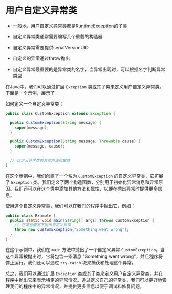# 用户自定义异常类

- 一般地，用户自定义异常类都是RuntimeException的子类

- 自定义异常类通常需要编写几个重载的构造器

- 自定义异常需要提供serialVersionUID

- 自定义的异常通过throw抛出

- 自定义异常最重要的是异常类的名字，当异常出现时，可以根据名字判断异常类型

在Java中，我们可以通过扩展 `Exception` 类或其子类来定义用户自定义异常类。下面是一个示例，展示了

如何定义一个自定义异常类：

```java
public class CustomException extends Exception {

  public CustomException(String message) {
    super(message);
  }

  public CustomException(String message, Throwable cause) {
    super(message, cause);
  }
  
  // 自定义异常类的其他方法和属性
}
```

在这个示例中，我们创建了一个名为 `CustomException` 的自定义异常类，它扩展了 `Exception` 类。我们定义了两个构造函数，分别用于初始化异常消息和异常原因。我们还可以在这个类中添加其他方法和属性，以便在抛出异常时提供更多信息。

使用这个自定义异常类，我们可以在我们的程序中抛出它，例如：

```java
public class Example {
  public static void main(String[] args) throws CustomException {
    // 在某些情况下抛出自定义异常
    throw new CustomException("Something went wrong");
  }
}
```

在这个示例中，我们在 `main` 方法中抛出了一个自定义异常 `CustomException`。当这个异常被抛出时，它将包含一条消息 "Something went wrong"，并且程序将停止运行。我们还可以通过 `try-catch` 块来捕获和处理这个异常。

总之，我们可以通过扩展 `Exception` 类或其子类来定义用户自定义异常类，并在程序中抛出它来表示特定的异常情况。通过定义自己的异常类，我们可以更好地管理我们的程序中的异常情况，并提供更多信息以便于调试和修复问题。

